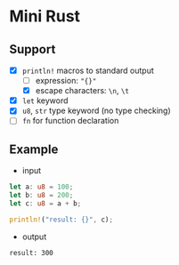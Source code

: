 # Mini Rust

## Support
- [x] `println!` macros to standard output
    - [ ] expression: `"{}"`  
    - [x] escape characters: `\n`, `\t` 
- [x] `let` keyword
- [x] `u8`, `str` type keyword (no type checking)
- [ ] `fn` for function declaration

## Example
- input
```rust
let a: u8 = 100;
let b: u8 = 200;
let c: u8 = a + b;

println!("result: {}", c);
```

- output
```bash
result: 300
```
